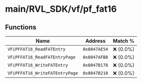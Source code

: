 # main/RVL_SDK/vf/pf_fat16

## Functions

| Name | Address | Match % |
|------|---------|---------|
| `VFiPFFAT16_ReadFATEntry` | `0x8047AE54` | :x: (0.0%) |
| `VFiPFFAT16_ReadFATEntryPage` | `0x8047AFB8` | :x: (0.0%) |
| `VFiPFFAT16_WriteFATEntry` | `0x8047B178` | :x: (0.0%) |
| `VFiPFFAT16_WriteFATEntryPage` | `0x8047B210` | :x: (0.0%) |